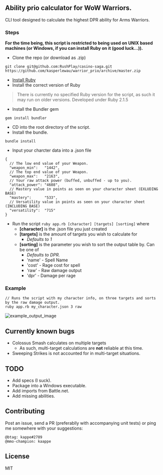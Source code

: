 ## Ability prio calculator for WoW Warriors.
CLI tool designed to calculate the highest DPR ability for Arms Warriors.

### Steps

**For the time being, this script is restricted to being used on UNIX based machines (or Windows, if you can install Ruby on it (good luck...)).**

* Clone the repo (or download as .zip)
```
git clone git@github.com:RushPlay/casino-saga.git
https://github.com/kasperlewau/warrior_prio/archive/master.zip
```
* [Install Ruby](https://www.ruby-lang.org/en/documentation/installation/)
* Install the correct version of Ruby

>There is currently no specified Ruby version for the script, as such it may run on older versions.
Developed under Ruby 2.1.5

* Install the Bundler gem
```
gem install bundler
```
* CD into the root directory of the script.
* Install the bundle.
```
bundle install
```
* Input your charcter data into a .json file
```
{
  // The low end value of your Weapon.
  "weapon_min":   "1442",
  // The top end value of your Weapon.
  "weapon_max":   "2163",
  // Your raw attack power (buffed, unbuffed - up to you).
  "attack_power": "4608",
  // Mastery value in points as seen on your character sheet (EXLUDING BASE)
  "mastery":      "533",
  // Versatility value in points as seen on your character sheet (INCLUDING BASE)
  "versatility":  "715"
}
```
* Run the script
```ruby app.rb [character] [targets] [sorting]``` where
  * **[character]** is the .json file you just created
  * **[targets]** is the amount of targets you wish to calculate for
    * *Defaults to 1*
  * **[sorting]** is the parameter you wish to sort the output table by. Can be one of
    * *Defaults to DPR.*
    * 'name' - Spell Name
    * 'cost' - Rage cost for spell
    * 'raw'  - Raw damage output
    * 'dpr'  - Damage per rage


### Example
```
// Runs the script with my character info, on three targets and sorts by the raw damage output.
ruby app.rb my_character.json 3 raw
```

![example_output_image](https://s3.amazonaws.com/f.cl.ly/items/1v242s2d2B0s1b1F463R/Image%202015-01-19%20at%201.32.23%20pm.png)


## Currently known bugs
* Colossus Smash calculates on multiple targets
  * As such, multi-target calculations are **not** reliable at this time.
* Sweeping Strikes is not accounted for in multi-target situations.

## TODO
* Add specs (I suck).
* Package into a Windows executable.
* Add imports from Battle.net.
* Add missing abilities.

## Contributing
Post an issue, send a PR (preferablly with accompanying unit tests) or ping me somewhere with your suggestions:
```
@btag: kappe#2789
@mmo-champion: kaappe
```

## License
MIT